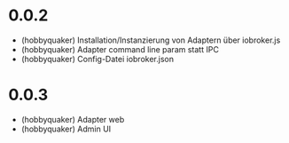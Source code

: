 # 0.0.2

* (hobbyquaker) Installation/Instanzierung von Adaptern über iobroker.js
* (hobbyquaker) Adapter command line param statt IPC
* (hobbyquaker) Config-Datei iobroker.json

# 0.0.3

* (hobbyquaker) Adapter web
* (hobbyquaker) Admin UI